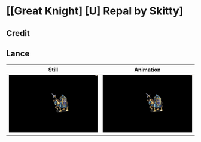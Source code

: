 # [\[Great Knight\] \[U\] Repal by Skitty]

## Credit


	
## Lance

| Still | Animation |
| :---: | :-------: |
| ![Lance still](./Lance_000.png) | ![Lance animation](./Lance.gif) |
